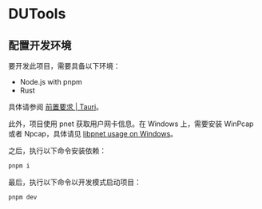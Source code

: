 # DUTools

## 配置开发环境

要开发此项目，需要具备以下环境：

- Node.js with pnpm
- Rust

具体请参阅 [前置要求 | Tauri](https://tauri.app/zh-cn/start/prerequisites/)。

此外，项目使用 pnet 获取用户网卡信息。在 Windows 上，需要安装 WinPcap 或者 Npcap，具体请见 [libpnet usage on Windows](https://github.com/libpnet/libpnet?tab=readme-ov-file#windows)。

之后，执行以下命令安装依赖：

```bash
pnpm i
```

最后，执行以下命令以开发模式启动项目：

```bash
pnpm dev
```
